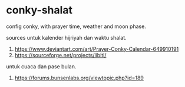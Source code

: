 # conky-shalat
config conky, with prayer time, weather and moon phase.

sources 
untuk kalender hijriyah dan waktu shalat.
1. https://www.deviantart.com/art/Prayer-Conky-Calendar-649910191
2. https://sourceforge.net/projects/libitl/

untuk cuaca dan pase bulan.
1. https://forums.bunsenlabs.org/viewtopic.php?id=189
